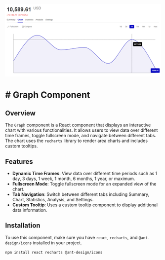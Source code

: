 <div align="center">
  <br />
      <img src="https://raw.githubusercontent.com/rr931996/Dashboard_Graph/master/src/assets/Graph_Component.PNG" alt="Graph Component" style="max-width: 100%; height: auto;">

  <br />
</div>
<div>
  <h1># Graph Component</h1>
</div>

## Overview

The `Graph` component is a React component that displays an interactive chart with various functionalities. It allows users to view data over different time frames, toggle fullscreen mode, and navigate between different tabs. The chart uses the `recharts` library to render area charts and includes custom tooltips.

## Features

- **Dynamic Time Frames**: View data over different time periods such as 1 day, 3 days, 1 week, 1 month, 6 months, 1 year, or maximum.
- **Fullscreen Mode**: Toggle fullscreen mode for an expanded view of the chart.
- **Tab Navigation**: Switch between different tabs including Summary, Chart, Statistics, Analysis, and Settings.
- **Custom Tooltip**: Uses a custom tooltip component to display additional data information.

## Installation

To use this component, make sure you have `react`, `recharts`, and `@ant-design/icons` installed in your project.

```bash
npm install react recharts @ant-design/icons
